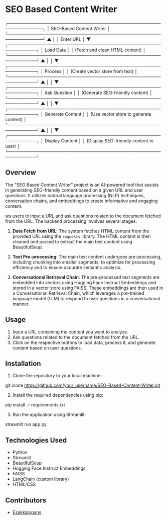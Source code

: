 # SEO Based Content Writer
  ┌─────────────────────────────────────────────────────────────┐
  │                       SEO-Based Content Writer                │
  └─────────────────────────────────────────────────────────────┘
                                 ▲
                                 │
                                 │ Enter URL
                                 │
                                 ▼
  ┌───────────────────────────────────────────────────────────┐
  │                          Load Data                        │
  │           (Fetch and clean HTML content)                  │
  └───────────────────────────────────────────────────────────┘
                                 ▲
                                 │
                                 │
                                 ▼
  ┌───────────────────────────────────────────────────────────┐
  │                          Process                         │
  │               (Create vector store from text)              │
  └───────────────────────────────────────────────────────────┘
                                 ▲
                                 │
                                 │
                                 ▼
  ┌───────────────────────────────────────────────────────────┐
  │                          Ask Question                     │
  │               (Generate SEO-friendly content)              │
  └───────────────────────────────────────────────────────────┘
                                 ▲
                                 │
                                 │
                                 ▼
  ┌───────────────────────────────────────────────────────────┐
  │                          Generate Content                  │
  │               (Use vector store to generate content)       │
  └───────────────────────────────────────────────────────────┘
                                 ▲
                                 │
                                 │
                                 ▼
  ┌───────────────────────────────────────────────────────────┐
  │                          Display Content                  │
  │               (Display SEO-friendly content to user)        │
  └───────────────────────────────────────────────────────────┘
## Overview

The "SEO Based Content Writer" project is an AI-powered tool that assists in generating SEO-friendly content based on a given URL and user questions. It utilizes natural language processing (NLP) techniques, conversation chains, and embeddings to create informative and engaging content.

 ws users to input a URL and ask questions related to the document fetched from the URL. The backend processing involves several stages:

1. **Data Fetch from URL**: The system fetches HTML content from the provided URL using the `requests` library. The HTML content is then cleaned and parsed to extract the main text content using BeautifulSoup.

2. **Text Pre-processing**: The main text content undergoes pre-processing, including chunking into smaller segments, to optimize for processing efficiency and to ensure accurate semantic analysis.

3. **Conversational Retrieval Chain**: The pre-processed text segments are embedded into vectors using Hugging Face Instruct Embeddings and stored in a vector store using FAISS. These embeddings are then used in a Conversational Retrieval Chain, which leverages a pre-trained language model (LLM) to respond to user questions in a conversational manner.

## Usage

1. Input a URL containing the content you want to analyze.
2. Ask questions related to the document fetched from the URL.
3. Click on the respective buttons to load data, process it, and generate content based on user questions.

## Installation

1. Clone the repository to your local machine:

git clone https://github.com/your_username/SEO-Based-Content-Writer.git


2. Install the required dependencies using pip:

pip install -r requirements.txt


3. Run the application using Streamlit:

streamlit run app.py


## Technologies Used

- Python
- Streamlit
- BeautifulSoup
- Hugging Face Instruct Embeddings
- FAISS
- LangChain (custom library)
- HTML/CSS

## Contributors

- [Esakkiappans](https://github.com/Esakkiappans)



